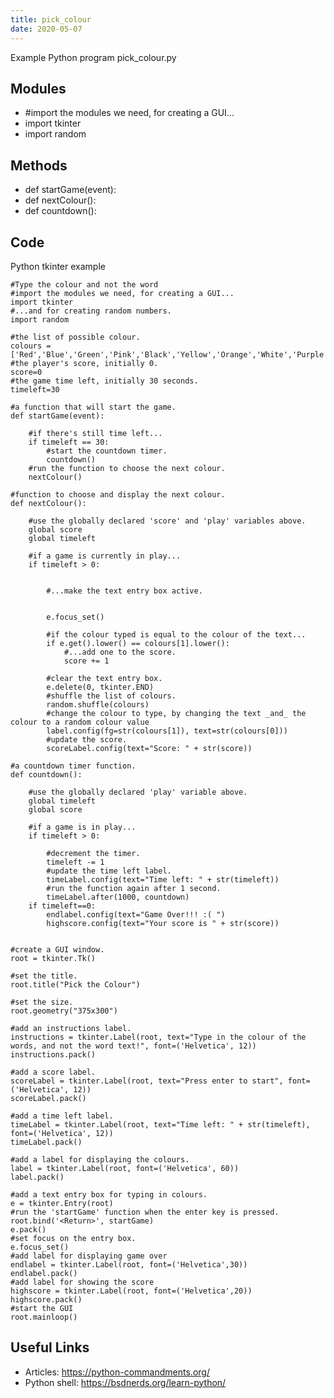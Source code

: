 ```yaml
---
title: pick_colour
date: 2020-05-07
---
```

Example Python program pick_colour.py

## Modules

* #import the modules we need, for creating a GUI...
* import tkinter
* import random

## Methods

* def startGame(event):
* def nextColour():
* def countdown():

## Code

Python tkinter example

    #Type the colour and not the word
    #import the modules we need, for creating a GUI...
    import tkinter
    #...and for creating random numbers.
    import random
    
    #the list of possible colour.
    colours = ['Red','Blue','Green','Pink','Black','Yellow','Orange','White','Purple','Brown']
    #the player's score, initially 0.
    score=0
    #the game time left, initially 30 seconds.
    timeleft=30
    
    #a function that will start the game.
    def startGame(event):
    
        #if there's still time left...
        if timeleft == 30:
            #start the countdown timer.
            countdown() 
        #run the function to choose the next colour.
        nextColour()
    
    #function to choose and display the next colour.
    def nextColour():
    
        #use the globally declared 'score' and 'play' variables above.
        global score
        global timeleft
    
        #if a game is currently in play...
        if timeleft > 0:
    	
    
            #...make the text entry box active.
            
    
            e.focus_set()
    
            #if the colour typed is equal to the colour of the text...
            if e.get().lower() == colours[1].lower():
                #...add one to the score.
                score += 1
    
            #clear the text entry box.
            e.delete(0, tkinter.END)
            #shuffle the list of colours.
            random.shuffle(colours)
            #change the colour to type, by changing the text _and_ the colour to a random colour value
            label.config(fg=str(colours[1]), text=str(colours[0]))
            #update the score.
            scoreLabel.config(text="Score: " + str(score))
    
    #a countdown timer function. 
    def countdown():
    
        #use the globally declared 'play' variable above.
        global timeleft
        global score
    
        #if a game is in play...
        if timeleft > 0:
    
            #decrement the timer.
            timeleft -= 1
            #update the time left label.
            timeLabel.config(text="Time left: " + str(timeleft))
            #run the function again after 1 second.
            timeLabel.after(1000, countdown)
        if timeleft==0:
            endlabel.config(text="Game Over!!! :( ")
            highscore.config(text="Your score is " + str(score))
    	
        
    #create a GUI window.
    root = tkinter.Tk()
    
    #set the title.
    root.title("Pick the Colour")
    
    #set the size.
    root.geometry("375x300")
    
    #add an instructions label.
    instructions = tkinter.Label(root, text="Type in the colour of the words, and not the word text!", font=('Helvetica', 12))
    instructions.pack()
    
    #add a score label.
    scoreLabel = tkinter.Label(root, text="Press enter to start", font=('Helvetica', 12))
    scoreLabel.pack()
    
    #add a time left label.
    timeLabel = tkinter.Label(root, text="Time left: " + str(timeleft), font=('Helvetica', 12))
    timeLabel.pack()
    
    #add a label for displaying the colours.
    label = tkinter.Label(root, font=('Helvetica', 60))
    label.pack()
    
    #add a text entry box for typing in colours.
    e = tkinter.Entry(root)
    #run the 'startGame' function when the enter key is pressed.
    root.bind('<Return>', startGame)
    e.pack()
    #set focus on the entry box.
    e.focus_set()
    #add label for displaying game over
    endlabel = tkinter.Label(root, font=('Helvetica',30))
    endlabel.pack()
    #add label for showing the score
    highscore = tkinter.Label(root, font=('Helvetica',20))
    highscore.pack()
    #start the GUI
    root.mainloop()
    

## Useful Links

- Articles: https://python-commandments.org/
- Python shell: https://bsdnerds.org/learn-python/
